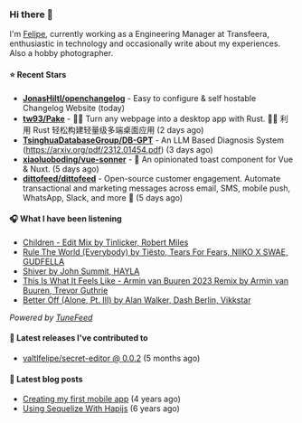 ### Hi there 👋

I'm [Felipe](https://felipevm.com), currently working as a Engineering Manager at Transfeera, enthusiastic in technology and occasionally write about my experiences. Also a hobby photographer.

#### ⭐ Recent Stars
- **[JonasHiltl/openchangelog](https://github.com/JonasHiltl/openchangelog)** - Easy to configure &amp; self hostable Changelog Website (today)
- **[tw93/Pake](https://github.com/tw93/Pake)** - 🤱🏻 Turn any webpage into a desktop app with Rust.  🤱🏻 利用 Rust 轻松构建轻量级多端桌面应用 (2 days ago)
- **[TsinghuaDatabaseGroup/DB-GPT](https://github.com/TsinghuaDatabaseGroup/DB-GPT)** - An LLM Based Diagnosis System  (https://arxiv.org/pdf/2312.01454.pdf) (3 days ago)
- **[xiaoluoboding/vue-sonner](https://github.com/xiaoluoboding/vue-sonner)** - 🔔 An opinionated toast component for Vue &amp; Nuxt. (5 days ago)
- **[dittofeed/dittofeed](https://github.com/dittofeed/dittofeed)** - Open-source customer engagement. Automate transactional and marketing messages across email, SMS, mobile push, WhatsApp, Slack, and more 📨 (5 days ago)

#### 🎧 What I have been listening
- [Children - Edit Mix by Tinlicker, Robert Miles](https://open.spotify.com/track/0pJDnLRe38vYS1zAhpsESV)
- [Rule The World (Everybody) by Tiësto, Tears For Fears, NIIKO X SWAE, GUDFELLA](https://open.spotify.com/track/2f2dRxjiUOoV5qhZFbnVO6)
- [Shiver by John Summit, HAYLA](https://open.spotify.com/track/32VIrOsJmwvqRm4rWFBCsi)
- [This Is What It Feels Like - Armin van Buuren 2023 Remix by Armin van Buuren, Trevor Guthrie](https://open.spotify.com/track/2PnJd0B9YdOPvo96av2xJK)
- [Better Off (Alone, Pt. III) by Alan Walker, Dash Berlin, Vikkstar](https://open.spotify.com/track/0SML6wWerD0yI2Xd4OUC1R)

_Powered by [TuneFeed](https://tunefeed.app?ref=valtlfelipe-gh-profile)_ 

#### 🚀 Latest releases I've contributed to


- [valtlfelipe/secret-editor @ 0.0.2](https://github.com/valtlfelipe/secret-editor/releases/tag/0.0.2) (5 months ago)

#### 📄 Latest blog posts
- [Creating my first mobile app](https://felipevm.com/posts/creating-my-first-mobile-app/) (4 years ago)
- [Using Sequelize With Hapijs](https://felipevm.com/posts/using-sequelize-with-hapijs/) (6 years ago)
